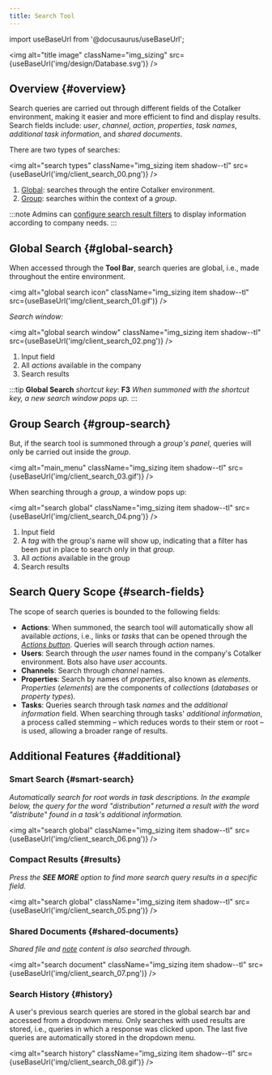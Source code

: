```yaml
---
title: Search Tool
---
```

import useBaseUrl from '@docusaurus/useBaseUrl'; 

<img alt="title image" className="img_sizing" src={useBaseUrl('img/design/Database.svg')} />
<br/>

## Overview {#overview}

Search queries are carried out through different fields of the Cotalker environment, making it easier and more efficient to find and display results. Search fields include: _user_, _channel_, _action_, _properties_, _task names_, _additional task information_, and _shared documents_.


There are two types of searches:

<img alt="search types" className="img_sizing item shadow--tl" src={useBaseUrl('img/client_search_00.png')} /> 
<br/>

<div className="margin-left--lg">

1. [Global](#global-search): searches through the entire Cotalker environment.
2. [Group](#group-search): searches within the context of a _group_.

</div>

:::note
Admins can [configure search result filters](/docs/documentation/models/company/company_searchengine) to display information according to company needs.
:::

## Global Search {#global-search}
When accessed through the **Tool Bar**, search queries are global, i.e., made throughout the entire environment.

<img alt="global search icon" className="img_sizing item shadow--tl" src={useBaseUrl('img/client_search_01.gif')} /> 
<br/>

_Search window:_

<img alt="global search window" className="img_sizing item shadow--tl" src={useBaseUrl('img/client_search_02.png')} /> 
<br/>

<div className="margin-left--lg">

1. Input field
2. All _actions_ available in the company
3. Search results

</div>

:::tip
**Global Search** _shortcut key_: **F3**
_When summoned with the shortcut key, a new search window pops up._
:::

## Group Search {#group-search}
But, if the search tool is summoned through a _group's panel_, queries will only be carried out inside the _group_. 

<img alt="main_menu" className="img_sizing item shadow--tl" src={useBaseUrl('img/client_search_03.gif')} /> 
<br/>

When searching through a _group_, a window pops up:

<img alt="search global" className="img_sizing item shadow--tl" src={useBaseUrl('img/client_search_04.png')} /> 
<br/>

<div className="margin-left--lg">

1. Input field
2. A _tag_ with the group's name will show up, indicating that a filter has been put in place to search only in that _group_.
3. All _actions_ available in the group
4. Search results

</div>

## Search Query Scope {#search-fields}

The scope of search queries is bounded to the following fields:

- **Actions**: When summoned, the search tool will automatically show all available _actions_, i.e., links or _tasks_ that can be opened through the [_Actions button_](/docs/documentation/client/actions_button). Queries will search through _action_ names.
- **Users**: Search through the _user_ names found in the company's Cotalker environment. Bots also have _user_ accounts.
- **Channels**: Search through _channel_ names.
- **Properties**: Search by names of _properties_, also known as _elements_. _Properties_ (_elements_) are the components of _collections_ (_databases_ or _property types_).
- **Tasks**: Queries search through task _names_ and the _additional information_ field. When searching through tasks' _additional information_, a process called stemming – which reduces words to their stem or root – is used, allowing a broader range of results.

## Additional Features {#additional} 

### Smart Search {#smart-search}
_Automatically search for root words in task descriptions. In the example below, the query for the word "distribution" returned a result with the word "distribute" found in a task's additional information._

<img alt="search global" className="img_sizing item shadow--tl" src={useBaseUrl('img/client_search_06.png')} /> 
<br/>

### Compact Results {#results}
_Press the **SEE MORE** option to find more search query results in a specific field._

<img alt="search global" className="img_sizing item shadow--tl" src={useBaseUrl('img/client_search_05.png')} /> 
<br/>

### Shared Documents {#shared-documents}
_Shared file and [note](/docs/documentation/client/notes) content is also searched through._

<img alt="search document" className="img_sizing item shadow--tl" src={useBaseUrl('img/client_search_07.png')} /> 
<br/>

### Search History {#history}
A user's previous search queries are stored in the global search bar and accessed from a dropdown menu. Only searches with used results are stored, i.e., queries in which a response was clicked upon. The last five queries are automatically stored in the dropdown menu.

<img alt="search history" className="img_sizing item shadow--tl" src={useBaseUrl('img/client_search_08.gif')} />
<br/>